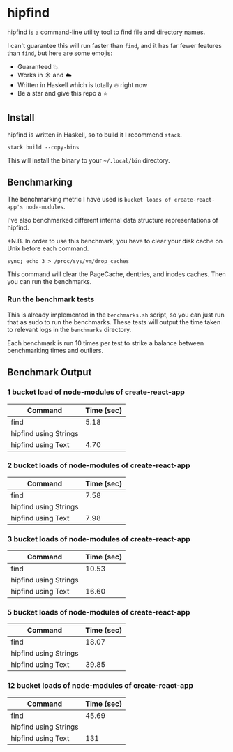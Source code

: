 # hipfind

hipfind is a command-line utility tool to find file and directory names.

I can't guarantee this will run faster than `find`, and it has far fewer features than `find`, but here are some emojis:

- Guaranteed :boom:
- Works in :sunny: and :cloud:
- Written in Haskell which is totally :fire: right now
- Be a star and give this repo a :star:

## Install

hipfind is written in Haskell, so to build it I recommend `stack`.

```
stack build --copy-bins
```

This will install the binary to your `~/.local/bin` directory.

## Benchmarking

The benchmarking metric I have used is `bucket loads of create-react-app's node-modules`. 

I've also benchmarked different internal data structure representations of hipfind.

*N.B. In order to use this benchmark, you have to clear your disk cache on Unix before each command.

```
sync; echo 3 > /proc/sys/vm/drop_caches
```

This command will clear the PageCache, dentries, and inodes caches. Then you can run the benchmarks.

### Run the benchmark tests

This is already implemented in the `benchmarks.sh` script, so you can just run that as sudo to run the benchmarks. These tests will output the time taken to relevant logs in the `benchmarks` directory.

Each benchmark is run 10 times per test to strike a balance between benchmarking times and outliers.

## Benchmark Output

### 1 bucket load of node-modules of create-react-app

|Command|Time (sec)|
|---|---|
|find|5.18|
|hipfind using Strings||
|hipfind using Text|4.70|

### 2 bucket loads of node-modules of create-react-app

|Command|Time (sec)|
|---|---|
|find|7.58|
|hipfind using Strings||
|hipfind using Text|7.98|

### 3 bucket loads of node-modules of create-react-app

|Command|Time (sec)|
|---|---|
|find|10.53|
|hipfind using Strings||
|hipfind using Text|16.60|

### 5 bucket loads of node-modules of create-react-app

|Command|Time (sec)|
|---|---|
|find|18.07|
|hipfind using Strings||
|hipfind using Text|39.85|

### 12 bucket loads of node-modules of create-react-app

|Command|Time (sec)|
|---|---|
|find|45.69|
|hipfind using Strings||
|hipfind using Text|131|

